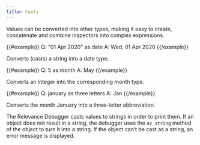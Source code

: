 ```yaml
---
title: Casts
---
```


Values can be converted into other types, making it easy to create, concatenate
and combine inspectors into complex expressions.

{{#example}}
Q: "01 Apr 2020" as date
A: Wed, 01 Apr 2020
{{/example}}

Converts (casts) a string into a date type.

{{#example}}
Q: 5 as month
A: May
{{/example}}

Converts an integer into the corresponding month type.

{{#example}}
Q: january as three letters
A: Jan
{{/example}}

Converts the month January into a three-letter abbreviation.

The Relevance Debugger casts values to strings in order to print them. If an
object does not result in a string, the debugger uses the `as string` method of
the object to turn it into a string. If the object can’t be cast as a string, an
error message is displayed.
